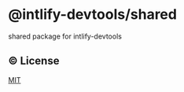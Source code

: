 # @intlify-devtools/shared

shared package for intlify-devtools


## :copyright: License

[MIT](http://opensource.org/licenses/MIT)
